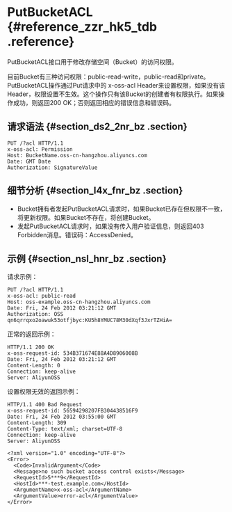 # PutBucketACL {#reference_zzr_hk5_tdb .reference}

PutBucketACL接口用于修改存储空间（Bucket）的访问权限。

目前Bucket有三种访问权限：public-read-write，public-read和private。PutBucketACL操作通过Put请求中的 x-oss-acl Header来设置权限，如果没有该Header，权限设置不生效。这个操作只有该Bucket的创建者有权限执行。如果操作成功，则返回200 OK；否则返回相应的错误信息和错误码。

## 请求语法 {#section_ds2_2nr_bz .section}

```
PUT /?acl HTTP/1.1
x-oss-acl: Permission
Host: BucketName.oss-cn-hangzhou.aliyuncs.com
Date: GMT Date
Authorization: SignatureValue
```

## 细节分析 {#section_l4x_fnr_bz .section}

-   Bucket拥有者发起PutBucketACL请求时，如果Bucket已存在但权限不一致，将更新权限。如果Bucket不存在，将创建Bucket。
-   发起PutBucketACL请求时，如果没有传入用户验证信息，则返回403 Forbidden消息。错误码：AccessDenied。

## 示例 {#section_nsl_hnr_bz .section}

请求示例：

```
PUT /?acl HTTP/1.1
x-oss-acl: public-read
Host: oss-example.oss-cn-hangzhou.aliyuncs.com
Date: Fri, 24 Feb 2012 03:21:12 GMT
Authorization: OSS qn6qrrqxo2oawuk53otfjbyc:KU5h8YMUC78M30dXqf3JxrTZHiA=
```

正常的返回示例：

```
HTTP/1.1 200 OK
x-oss-request-id: 534B371674E88A4D8906008B
Date: Fri, 24 Feb 2012 03:21:12 GMT
Content-Length: 0
Connection: keep-alive
Server: AliyunOSS
```

设置权限无效的返回示例：

```
HTTP/1.1 400 Bad Request
x-oss-request-id: 56594298207FB304438516F9
Date: Fri, 24 Feb 2012 03:55:00 GMT
Content-Length: 309
Content-Type: text/xml; charset=UTF-8
Connection: keep-alive
Server: AliyunOSS

<?xml version="1.0" encoding="UTF-8"?>
<Error>
  <Code>InvalidArgument</Code>
  <Message>no such bucket access control exists</Message>
  <RequestId>5***9</RequestId>
  <HostId>***-test.example.com</HostId>
  <ArgumentName>x-oss-acl</ArgumentName>
  <ArgumentValue>error-acl</ArgumentValue>
</Error>
```

